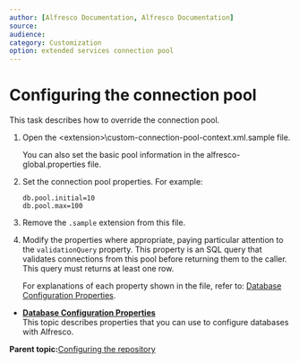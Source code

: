 ```yaml
---
author: [Alfresco Documentation, Alfresco Documentation]
source: 
audience: 
category: Customization
option: extended services connection pool
---
```


# Configuring the connection pool

This task describes how to override the connection pool.

1.  Open the <extension\>\\custom-connection-pool-context.xml.sample file.

    You can also set the basic pool information in the alfresco-global.properties file.

2.  Set the connection pool properties. For example:

    ```
    db.pool.initial=10 
    db.pool.max=100
    ```

3.  Remove the `.sample` extension from this file.

4.  Modify the properties where appropriate, paying particular attention to the `validationQuery` property. This property is an SQL query that validates connections from this pool before returning them to the caller. This query must returns at least one row.

    For explanations of each property shown in the file, refer to: [Database Configuration Properties](../concepts/db-config-properties.md).


-   **[Database Configuration Properties](../concepts/db-config-properties.md)**  
This topic describes properties that you can use to configure databases with Alfresco.

**Parent topic:**[Configuring the repository](../concepts/intro-core.md)

